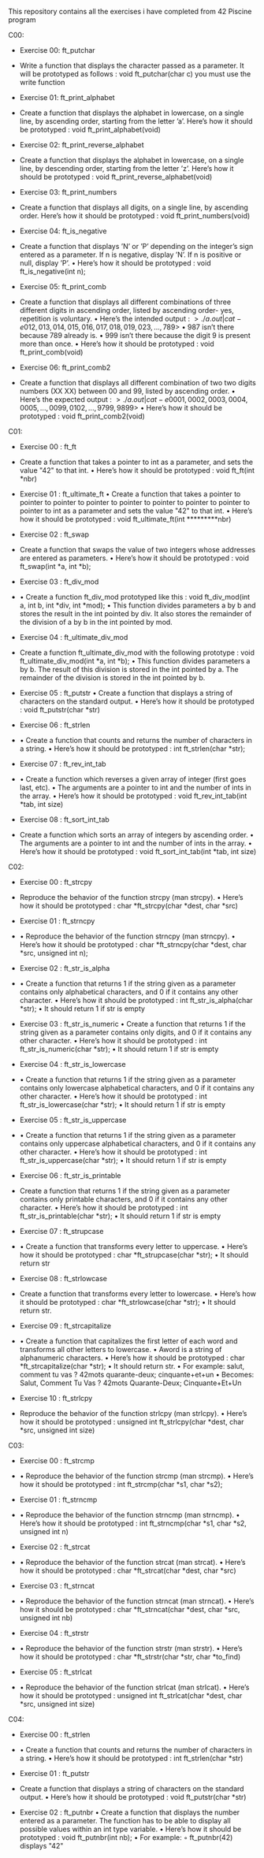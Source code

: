 This repository contains all the exercises i have completed from 42 Piscine program

C00:
- Exercise 00: ft_putchar
-  Write a function that displays the character passed as a parameter.
It will be prototyped as follows :
void ft_putchar(char c)
you must use the write function

- Exercise 01: ft_print_alphabet
-  Create a function that displays the alphabet in lowercase, on a single line, by
ascending order, starting from the letter ’a’.
Here’s how it should be prototyped :
void ft_print_alphabet(void)

- Exercise 02: ft_print_reverse_alphabet
-  Create a function that displays the alphabet in lowercase, on a single line, by
descending order, starting from the letter ’z’.
Here’s how it should be prototyped :
void ft_print_reverse_alphabet(void)

- Exercise 03: ft_print_numbers
-   Create a function that displays all digits, on a single line, by ascending order.
Here’s how it should be prototyped :
 void ft_print_numbers(void)

- Exercise 04: ft_is_negative
-  Create a function that displays ’N’ or ’P’ depending on the integer’s sign entered
 as a parameter. If n is negative, display ’N’. If n is positive or null, display ’P’.
 • Here’s how it should be prototyped :
 void ft_is_negative(int n);

-  Exercise 05: ft_print_comb
-  Create a function that displays all different combinations of three different digits in
 ascending order, listed by ascending order- yes, repetition is voluntary.
 • Here’s the intended output :
 $>./a.out | cat-e
 012, 013, 014, 015, 016, 017, 018, 019, 023, ..., 789$>
 • 987 isn’t there because 789 already is.
 • 999 isn’t there because the digit 9 is present more than once.
 • Here’s how it should be prototyped :
 void ft_print_comb(void)

- Exercise 06: ft_print_comb2
-  Create a function that displays all different combination of two two digits numbers
 (XX XX) between 00 and 99, listed by ascending order.
 • Here’s the expected output :
 $>./a.out | cat-e
 00 01, 00 02, 00 03, 00 04, 00 05, ..., 00 99, 01 02, ..., 97 99, 98 99$>
 • Here’s how it should be prototyped :
 void ft_print_comb2(void)


C01:
 - Exercise 00 : ft_ft
 -  Create a function that takes a pointer to int as a parameter, and sets the value "42"
 to that int.
 • Here’s how it should be prototyped :
 void
 ft_ft(int *nbr)

  - Exercise 01 : ft_ultimate_ft
• Create a function that takes a pointer to pointer to pointer to pointer to pointer
 to pointer to pointer to pointer to pointer to int as a parameter and sets the value
 "42" to that int.
 • Here’s how it should be prototyped :
 void
 ft_ultimate_ft(int *********nbr)

 - Exercise 02 : ft_swap
 -  Create a function that swaps the value of two integers whose addresses are entered
 as parameters.
 • Here’s how it should be prototyped :
 void
 ft_swap(int *a, int *b);

 - Exercise 03 : ft_div_mod
 -  • Create a function ft_div_mod prototyped like this :
 void
 ft_div_mod(int a, int b, int *div, int *mod);
 • This function divides parameters a by b and stores the result in the int pointed by
 div. It also stores the remainder of the division of a by b in the int pointed by mod.

- Exercise 04 : ft_ultimate_div_mod
-  Create a function ft_ultimate_div_mod with the following prototype :
 void
 ft_ultimate_div_mod(int *a, int *b);
 • This function divides parameters a by b. The result of this division is stored in the
 int pointed by a. The remainder of the division is stored in the int pointed by b.

 - Exercise 05 : ft_putstr
 • Create a function that displays a string of characters on the standard output.
 • Here’s how it should be prototyped :
 void
 ft_putstr(char *str)

 - Exercise 06 : ft_strlen
 -  • Create a function that counts and returns the number of characters in a string.
 • Here’s how it should be prototyped :
 int
 ft_strlen(char *str);

- Exercise 07 : ft_rev_int_tab
- • Create a function which reverses a given array of integer (first goes last, etc).
 • The arguments are a pointer to int and the number of ints in the array.
 • Here’s how it should be prototyped :
 void
 ft_rev_int_tab(int *tab, int size)

-  Exercise 08 : ft_sort_int_tab
-   Create a function which sorts an array of integers by ascending order.
 • The arguments are a pointer to int and the number of ints in the array.
 • Here’s how it should be prototyped :
 void
 ft_sort_int_tab(int *tab, int size)

C02:
- Exercise 00 : ft_strcpy
-  Reproduce the behavior of the function strcpy (man strcpy).
 • Here’s how it should be prototyped :
 char
 *ft_strcpy(char *dest, char *src)

- Exercise 01 : ft_strncpy
-  • Reproduce the behavior of the function strncpy (man strncpy).
 • Here’s how it should be prototyped :
 char
 *ft_strncpy(char *dest, char *src, unsigned int n);

-  Exercise 02 : ft_str_is_alpha
-   • Create a function that returns 1 if the string given as a parameter contains only
 alphabetical characters, and 0 if it contains any other character.
 • Here’s how it should be prototyped :
 int
 ft_str_is_alpha(char *str);
 • It should return 1 if str is empty

 - Exercise 03 : ft_str_is_numeric
  • Create a function that returns 1 if the string given as a parameter contains only
 digits, and 0 if it contains any other character.
 • Here’s how it should be prototyped :
 int
 ft_str_is_numeric(char *str);
 • It should return 1 if str is empty

- Exercise 04 : ft_str_is_lowercase
-  • Create a function that returns 1 if the string given as a parameter contains only
 lowercase alphabetical characters, and 0 if it contains any other character.
 • Here’s how it should be prototyped :
 int
 ft_str_is_lowercase(char *str);
 • It should return 1 if str is empty

- Exercise 05 : ft_str_is_uppercase
- • Create a function that returns 1 if the string given as a parameter contains only
 uppercase alphabetical characters, and 0 if it contains any other character.
 • Here’s how it should be prototyped :
 int
 ft_str_is_uppercase(char *str);
 • It should return 1 if str is empty

-  Exercise 06 : ft_str_is_printable
-   Create a function that returns 1 if the string given as a parameter contains only
 printable characters, and 0 if it contains any other character.
 • Here’s how it should be prototyped :
 int
 ft_str_is_printable(char *str);
 • It should return 1 if str is empty

-  Exercise 07 : ft_strupcase
-   • Create a function that transforms every letter to uppercase.
 • Here’s how it should be prototyped :
 char
 *ft_strupcase(char *str);
 • It should return str

- Exercise 08 : ft_strlowcase
-  Create a function that transforms every letter to lowercase.
 • Here’s how it should be prototyped :
 char
 *ft_strlowcase(char *str);
 • It should return str.
-  Exercise 09 : ft_strcapitalize
-  • Create a function that capitalizes the first letter of each word and transforms all
 other letters to lowercase.
 • Aword is a string of alphanumeric characters.
 • Here’s how it should be prototyped :
 char
 *ft_strcapitalize(char *str);
 • It should return str.
 • For example:
 salut, comment tu vas ? 42mots quarante-deux; cinquante+et+un
 • Becomes:
 Salut, Comment Tu Vas ? 42mots Quarante-Deux; Cinquante+Et+Un

-  Exercise 10 : ft_strlcpy
-   Reproduce the behavior of the function strlcpy (man strlcpy).
 • Here’s how it should be prototyped :
 unsigned int ft_strlcpy(char *dest, char *src, unsigned int size)

C03:

- Exercise 00 : ft_strcmp
-  • Reproduce the behavior of the function strcmp (man strcmp).
 • Here’s how it should be prototyped :
 int
 ft_strcmp(char *s1, char *s2);

- Exercise 01 : ft_strncmp
-  • Reproduce the behavior of the function strncmp (man strncmp).
 • Here’s how it should be prototyped :
 int
 ft_strncmp(char *s1, char *s2, unsigned int n)

- Exercise 02 : ft_strcat
- • Reproduce the behavior of the function strcat (man strcat).
 • Here’s how it should be prototyped :
 char *ft_strcat(char *dest, char *src)

-  Exercise 03 : ft_strncat
-   • Reproduce the behavior of the function strncat (man strncat).
 • Here’s how it should be prototyped :
 char *ft_strncat(char *dest, char *src, unsigned int nb)

- Exercise 04 : ft_strstr
-  • Reproduce the behavior of the function strstr (man strstr).
 • Here’s how it should be prototyped :
 char
 *ft_strstr(char *str, char *to_find)

- Exercise 05 : ft_strlcat
- • Reproduce the behavior of the function strlcat (man strlcat).
 • Here’s how it should be prototyped :
 unsigned int ft_strlcat(char *dest, char *src, unsigned int size)

C04:

- Exercise 00 : ft_strlen
- • Create a function that counts and returns the number of characters in a string.
 • Here’s how it should be prototyped :
 int
 ft_strlen(char *str)

-  Exercise 01 : ft_putstr
-   Create a function that displays a string of characters on the standard output.
 • Here’s how it should be prototyped :
 void
 ft_putstr(char *str)

-  Exercise 02 : ft_putnbr
 • Create a function that displays the number entered as a parameter. The function
 has to be able to display all possible values within an int type variable.
 • Here’s how it should be prototyped :
 void ft_putnbr(int nb);
 • For example:
 ◦ ft_putnbr(42) displays "42"


